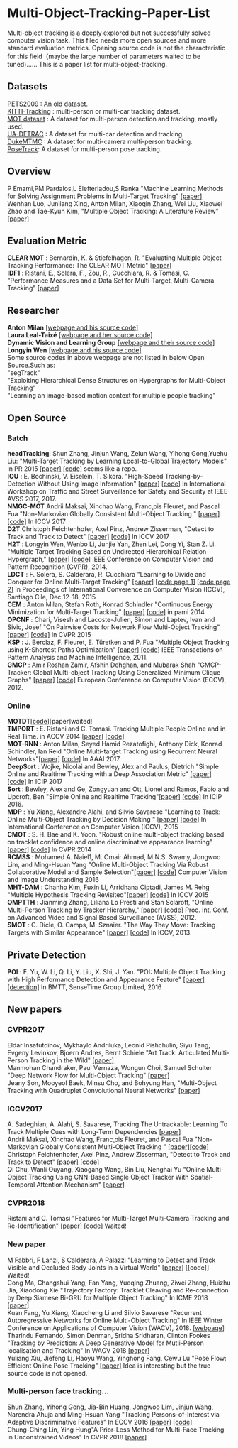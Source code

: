 # Multi-Object-Tracking-Paper-List
Multi-object tracking is a deeply explored but not successfully solved computer vision task. This filed needs more open sources and more standard evaluation metrics. Opening source code is not the characteristic for this field（maybe the large number of parameters waited to be tuned)......  This is a paper list for multi-object-tracking.
## Datasets
[PETS2009](http://www.cvg.reading.ac.uk/PETS2009/a.html) : An old dataset.<br>
[KITTI-Tracking](http://www.cvlibs.net/datasets/kitti/eval_tracking.php) : multi-person or multi-car tracking dataset.<br>
[MOT dataset](https://motchallenge.net/) : A dataset for multi-person detection and tracking, mostly used.<br>
[UA-DETRAC](http://detrac-db.rit.albany.edu/) : A dataset for multi-car detection and tracking. <br>
[DukeMTMC](http://vision.cs.duke.edu/DukeMTMC/) : A dataset for multi-camera multi-person tracking. <br>
[PoseTrack](https://posetrack.net/): A dataset for multi-person pose tracking. <br>
## Overview
P Emami,PM Pardalos,L Elefteriadou,S Ranka "Machine Learning Methods for Solving Assignment Problems in Multi-Target Tracking" [[paper]](http://xueshu.baidu.com/s?wd=paperuri%3A%28dcfbdc0f8f79fe44d9166fd2481e37aa%29&filter=sc_long_sign&tn=SE_xueshusource_2kduw22v&sc_vurl=http%3A%2F%2Farxiv.org%2Fpdf%2F1802.06897&ie=utf-8&sc_us=15766836095004964816)<br>
Wenhan Luo, Junliang Xing, Anton Milan, Xiaoqin Zhang, Wei Liu, Xiaowei Zhao and Tae-Kyun Kim, "Multiple Object Tracking: A Literature Review" [[paper]](http://pdfs.semanticscholar.org/3dff/acda086689c1bcb01a8dad4557a4e92b8205.pdf)<br>
## Evaluation Metric
**CLEAR MOT** : Bernardin, K. & Stiefelhagen, R. "Evaluating Multiple Object Tracking Performance: The CLEAR MOT Metric" [[paper]](https://cvhci.anthropomatik.kit.edu/images/stories/msmmi/papers/eurasip2008.pdf)<br>
**IDF1** : Ristani, E., Solera, F., Zou, R., Cucchiara, R. & Tomasi, C. "Performance Measures and a Data Set for Multi-Target, Multi-Camera Tracking" [[paper]](https://users.cs.duke.edu/~ristani/bmtt2016/ristani2016MTMC.pdf)<br>
## Researcher
**Anton Milan** [[webpage and his source code]](http://www.milanton.de/)<br>
**Laura Leal-Taixé** [[webpage and her source code]](https://lealtaixe.github.io/publications/)<br>
**Dynamic Vision and Learning Group** [[webpage and their source code]](https://dvl.in.tum.de/research/mot/)<br>
**Longyin Wen** [[webpage and his source code]](http://www.cbsr.ia.ac.cn/users/lywen/)<br>
Some source codes in above webpage are not listed in below Open Source.Such as:<br>
"segTrack"<br>
"Exploiting Hierarchical Dense Structures on Hypergraphs for Multi-Object Tracking"<br>
"Learning an image-based motion context for multiple people tracking"<br> 
## Open Source
### Batch
**headTracking**: Shun Zhang, Jinjun Wang, Zelun Wang, Yihong Gong,Yuehu Liu: "Multi-Target Tracking by Learning Local-to-Global Trajectory Models" in PR 2015 [[paper]](https://www.researchgate.net/publication/265295656_Multi-Target_Tracking_by_Learning_Local-to-Global_Trajectory_Models) [[code]](https://github.com/gengshan-y/headTracking) seems like a repo.<br>
**IOU** : E. Bochinski, V. Eiselein, T. Sikora. "High-Speed Tracking-by-Detection Without Using Image Information" [[paper]](http://elvera.nue.tu-berlin.de/files/1517Bochinski2017.pdf) [[code]](https://github.com/bochinski/iou-tracker/) In International Workshop on Traffic and Street Surveillance for Safety and Security at IEEE AVSS 2017, 2017. <br>
**NMGC-MOT** Andrii Maksai, Xinchao Wang, Franc¸ois Fleuret, and Pascal Fua "Non-Markovian Globally Consistent Multi-Object Tracking
" [[paper]](http://openaccess.thecvf.com/content_ICCV_2017/papers/Maksai_Non-Markovian_Globally_Consistent_ICCV_2017_paper.pdf)[[code]](https://github.com/maksay/ptrack_cpp) In ICCV 2017<br>
**D2T** Christoph Feichtenhofer, Axel Pinz, Andrew Zisserman, "Detect to Track and Track to Detect" [[paper]](http://openaccess.thecvf.com/content_ICCV_2017/papers/Feichtenhofer_Detect_to_Track_ICCV_2017_paper.pdf) [[code]](https://github.com/feichtenhofer/Detect-Track) In ICCV 2017<br>
**H2T** : Longyin Wen, Wenbo Li, Junjie Yan, Zhen Lei, Dong Yi, Stan Z. Li. "Multiple Target Tracking Based on Undirected Hierarchical Relation Hypergraph," [[paper]](http://www.cbsr.ia.ac.cn/users/lywen/papers/CVPR2014_HyperGraphMultiTargetsTracker.pdf) [[code]](http://www.cbsr.ia.ac.cn/users/lywen/) IEEE Conference on Computer Vision and Pattern Recognition (CVPR), 2014.<br>
**LDCT** : F. Solera, S. Calderara, R. Cucchiara "Learning to Divide and Conquer for Online Multi-Target Tracking" [[paper]](http://ieeexplore.ieee.org/document/7410854/) [[code page 1]](https://github.com/francescosolera/LDCT) [[code page 2]](http://imagelab.ing.unimore.it/imagelab/researchActivity.asp?idActivity=09) In Proceedings of International Converence on Computer Vision (ICCV), Santiago Cile, Dec 12-18, 2015<br>
**CEM** : Anton Milan, Stefan Roth, Konrad Schindler "Continuous Energy Minimization for Multi-Target Tracking" [[paper]](http://www.milanton.de/files/pami2014/pami2014-anton.pdf) [[code]](http://www.milanton.de/contracking/) in pami 2014<br>
**OPCNF** : Chari, Visesh and Lacoste-Julien, Simon and Laptev, Ivan and Sivic, Josef "On Pairwise Costs for Network Flow Multi-Object Tracking" [[paper]](https://arxiv.org/abs/1408.3304) [[code]](http://www.di.ens.fr/willow/research/flowtrack/) In CVPR 2015<br>
**KSP** : J. Berclaz, F. Fleuret, E. Türetken and P. Fua "Multiple Object Tracking using K-Shortest Paths Optimization" [[paper]](https://cvlab.epfl.ch/files/content/sites/cvlab2/files/publications/publications/2011/BerclazFTF11.pdf) [[code]](https://cvlab.epfl.ch/software/ksp)  IEEE Transactions on Pattern Analysis and Machine Intelligence, 2011.<br>
**GMCP** : Amir Roshan Zamir, Afshin Dehghan, and Mubarak Shah "GMCP-Tracker: Global Multi-object Tracking Using Generalized Minimum Clique Graphs" [[paper]](http://crcv.ucf.edu/papers/eccv2012/GMCP-Tracker_ECCV12.pdf) [[code]](http://crcv.ucf.edu/projects/GMCP-Tracker/) European Conference on Computer Vision (ECCV), 2012.<br>
### Online
**MOTDT**[[code]](https://github.com/longcw/MOTDT)[paper]waited!<br>
**TMPORT** : E. Ristani and C. Tomasi. Tracking Multiple People Online and in Real Time. in ACCV 2014 [[paper]](https://users.cs.duke.edu/~tomasi/papers/ristani/ristaniAccv14.pdf) [[code]](http://vision.cs.duke.edu/DukeMTMC/)<br>
**MOT-RNN** : Anton Milan, Seyed Hamid Rezatofighi, Anthony Dick, Konrad Schindler, Ian Reid "Online Multi-target Tracking using Recurrent Neural Networks"[[paper]](http://www.milanton.de/files/aaai2017/aaai2017-anton-rnntracking.pdf) [[code]](https://bitbucket.org/amilan/rnntracking) In AAAI 2017.<br>
**DeepSort** : Wojke, Nicolai and Bewley, Alex and Paulus, Dietrich "Simple Online and Realtime Tracking with a Deep Association Metric" [[paper]](https://arxiv.org/abs/1703.07402) [[code]](https://github.com/nwojke/deep_sort) In ICIP 2017<br>
**Sort** : Bewley, Alex and Ge, Zongyuan and Ott, Lionel and Ramos, Fabio and Upcroft, Ben "Simple Online and Realtime Tracking"[[paper]](https://arxiv.org/abs/1602.00763) [[code]](https://github.com/abewley/sort) In ICIP 2016.<br>
**MDP** : Yu Xiang, Alexandre Alahi, and Silvio Savarese "Learning to Track: Online Multi-Object Tracking by Decision Making
" [[paper]](http://openaccess.thecvf.com/content_iccv_2015/papers/Xiang_Learning_to_Track_ICCV_2015_paper.pdf) [[code]](http://cvgl.stanford.edu/projects/MDP_tracking/) In International Conference on Computer Vision (ICCV), 2015 <br>
**CMOT** : S. H. Bae and K. Yoon. "Robust online multi-object tracking based on tracklet confidence and online discriminative appearance learning" [[paper]](https://www.cv-foundation.org/openaccess/content_cvpr_2014/papers/Bae_Robust_Online_Multi-Object_2014_CVPR_paper.pdf) [[code]](https://cvl.gist.ac.kr/project/cmot.html) In CVPR 2014<br> 
**RCMSS** : Mohamed A. Naiel1, M. Omair Ahmad, M.N.S. Swamy, Jongwoo Lim, and Ming-Hsuan Yang "Online Multi-Object Tracking Via 
Robust Collaborative Model and Sample Selection"[[paper]](https://users.encs.concordia.ca/~rcmss/include/Papers/CVIU2016.pdf) [[code]](https://users.encs.concordia.ca/~rcmss/) Computer Vision and Image Understanding 2016 <br>
**MHT-DAM** : Chanho Kim, Fuxin Li, Arridhana Ciptadi, James M. Rehg "Multiple Hypothesis Tracking Revisited"[[paper]](https://www.cc.gatech.edu/~ckim314/papers/MHTR_ICCV2015.pdf) [[code]](rehg.org/mht/) In ICCV 2015<br>
**OMPTTH** : Jianming Zhang, Liliana Lo Presti and Stan Sclaroff, "Online Multi-Person Tracking by Tracker Hierarchy," [[paper]]() [[code]](http://cs-people.bu.edu/jmzhang/tracker_hierarchy/Tracker_Hierarchy.htm) Proc. Int. Conf. on Advanced Video and Signal Based Surveillance (AVSS), 2012.<br>
**SMOT** : C. Dicle, O. Camps, M. Sznaier. "The Way They Move: Tracking Targets with Similar Appearance" [[paper]](https://www.cv-foundation.org/openaccess/content_iccv_2013/papers/Dicle_The_Way_They_2013_ICCV_paper.pdf) [[code]](https://bitbucket.org/cdicle/smot) In ICCV, 2013.<br>
## Private Detection
**POI** : F. Yu, W. Li, Q. Li, Y. Liu, X. Shi, J. Yan. "POI: Multiple Object Tracking with High Performance Detection and Appearance Feature" [[paper]](https://arxiv.org/pdf/1610.06136.pdf) [[detection]](https://drive.google.com/open?id=0B5ACiy41McAHMjczS2p0dFg3emM) In BMTT, SenseTime Group Limited, 2016<br>
## New papers
### CVPR2017
Eldar Insafutdinov, Mykhaylo Andriluka, Leonid Pishchulin, Siyu Tang, Evgeny Levinkov, Bjoern Andres, Bernt Schiele "Art Track: Articulated Multi-Person Tracking in the Wild" [[paper]](https://arxiv.org/abs/1612.01465)<br>
Manmohan Chandraker, Paul Vernaza, Wongun Choi, Samuel Schulter "Deep Network Flow for Multi-Object Tracking" [[paper]](http://openaccess.thecvf.com/content_cvpr_2017/papers/Schulter_Deep_Network_Flow_CVPR_2017_paper.pdf)<br>
Jeany Son, Mooyeol Baek, Minsu Cho, and Bohyung Han, "Multi-Object Tracking with Quadruplet Convolutional Neural Networks" [[paper]](http://openaccess.thecvf.com/content_cvpr_2017/papers/Son_Multi-Object_Tracking_With_CVPR_2017_paper.pdf)<br>
### ICCV2017
A. Sadeghian, A. Alahi, S. Savarese, Tracking The Untrackable: Learning To Track Multiple Cues with Long-Term Dependencies [[paper]](https://arxiv.org/abs/1701.01909)<br>
Andrii Maksai, Xinchao Wang, Franc¸ois Fleuret, and Pascal Fua "Non-Markovian Globally Consistent Multi-Object Tracking
" [[paper]](http://openaccess.thecvf.com/content_ICCV_2017/papers/Maksai_Non-Markovian_Globally_Consistent_ICCV_2017_paper.pdf)[[code]](https://github.com/maksay/ptrack_cpp)<br>
Christoph Feichtenhofer, Axel Pinz, Andrew Zisserman, "Detect to Track and Track to Detect" [[paper]](http://openaccess.thecvf.com/content_ICCV_2017/papers/Feichtenhofer_Detect_to_Track_ICCV_2017_paper.pdf) [[code]](https://github.com/feichtenhofer/Detect-Track)<br>
Qi Chu, Wanli Ouyang,  Xiaogang Wang, Bin Liu, Nenghai Yu "Online Multi-Object Tracking Using CNN-Based Single Object Tracker With Spatial-Temporal Attention Mechanism" [[paper]](http://openaccess.thecvf.com/content_ICCV_2017/papers/Chu_Online_Multi-Object_Tracking_ICCV_2017_paper.pdf)<br>
### CVPR2018
Ristani and C. Tomasi "Features for Multi-Target Multi-Camera Tracking and Re-Identification" [[paper]](https://arxiv.org/pdf/1803.10859.pdf) [code] Waited!

### New paper
M Fabbri, F Lanzi, S Calderara, A Palazzi "Learning to Detect and Track Visible and Occluded Body Joints in a Virtual World" [[paper]](https://www.researchgate.net/publication/323957071_Learning_to_Detect_and_Track_Visible_and_Occluded_Body_Joints_in_a_Virtual_World) [[code]] Waited!<br>
Cong Ma, Changshui Yang, Fan Yang, Yueqing Zhuang, Ziwei Zhang, Huizhu Jia, Xiaodong Xie "Trajectory Factory: Tracklet Cleaving and Re-connection by Deep Siamese Bi-GRU for Multiple Object Tracking" In ICME 2018 [[paper]](https://arxiv.org/abs/1804.04555)<br>
Kuan Fang, Yu Xiang, Xiaocheng Li and Silvio Savarese "Recurrent Autoregressive Networks for Online Multi-Object Tracking" In IEEE Winter Conference on Applications of Computer Vision (WACV), 2018. [[webpage]](http://yuxng.github.io/)<br>
Tharindu Fernando, Simon Denman, Sridha Sridharan, Clinton Fookes "Tracking by Prediction: A Deep Generative Model for Mutli-Person localisation and Tracking" In WACV 2018 [[paper]](https://arxiv.org/pdf/1803.03347.pdf)<br>
Yuliang Xiu, Jiefeng Li, Haoyu Wang, Yinghong Fang, Cewu Lu "Pose Flow: Efficient Online Pose Tracking" [[paper]](https://arxiv.org/abs/1802.00977) Idea is interesting but the true source code is not opened.

### Multi-person face tracking...
Shun Zhang, Yihong Gong, Jia-Bin Huang, Jongwoo Lim, Jinjun Wang, Narendra Ahuja and Ming-Hsuan Yang "Tracking Persons-of-Interest via Adaptive Discriminative Features" In ECCV 2016 [[paper]](https://link.springer.com/content/pdf/10.1007%2F978-3-319-46454-1_26.pdf) [[code]](https://github.com/shunzhang876/AdaptiveFeatureLearning)<br>
Chung-Ching Lin, Ying Hung"A Prior-Less Method for Multi-Face Tracking in Unconstrained Videos" In CVPR 2018 [[paper]](http://openaccess.thecvf.com/content_cvpr_2018/papers/Lin_A_Prior-Less_Method_CVPR_2018_paper.pdf)<br>

